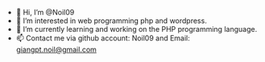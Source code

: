 - 👋 Hi, I’m @Noil09
- 👀 I’m interested in web programming php and wordpress.
- 🌱 I’m currently learning and working on the PHP programming language.
- 📫 Contact me via github account: Noil09 and Email: giangpt.noil@gmail.com

<!---
Noil09/Noil09 is a ✨ special ✨ repository because its `README.md` (this file) appears on your GitHub profile.
You can click the Preview link to take a look at your changes.
--->
